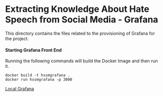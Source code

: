 # Extracting Knowledge About Hate Speech from Social Media - Grafana
This directory contains the files related to the provisioning of Grafana for the project.

#### Starting Grafana Front End
Running the following commands will build the Docker Image and then run it.

```
docker build -t hssmgrafana .
docker run hssmgrafana -p 3000
```

[Local Grafana](http://localhost:3000)
